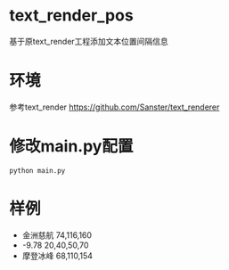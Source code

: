 # text_render_pos
基于原text_render工程添加文本位置间隔信息

# 环境
参考text_render
https://github.com/Sanster/text_renderer

# 修改main.py配置  
```python main.py```

# 样例
-	金洲慈航	74,116,160
-  -9.78	20,40,50,70
- 摩登冰峰	68,110,154


